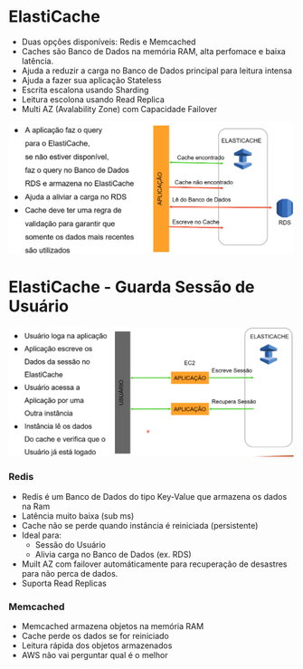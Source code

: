 # ElastiCache

- Duas opções disponíveis: Redis e Memcached
- Caches são Banco de Dados na memória RAM, alta perfomace e baixa latência.
- Ajuda a reduzir a carga no Banco de Dados principal para leitura intensa
- Ajuda a fazer sua aplicação Stateless
- Escrita escalona usando Sharding
- Leitura escolona usando Read Replica
- Multi AZ (Avalability Zone) com Capacidade Failover

![Screenshot from 2022-05-27 21-39-20.png](ElastiCache%20eb6675e67ce34d768ef73ca03e04f2a1/Screenshot_from_2022-05-27_21-39-20.png)

# ElastiCache - Guarda Sessão de Usuário

![Screenshot from 2022-05-27 21-42-16.png](ElastiCache%20eb6675e67ce34d768ef73ca03e04f2a1/Screenshot_from_2022-05-27_21-42-16.png)

### Redis

- Redis é um Banco de Dados do tipo Key-Value que armazena os dados na Ram
- Latência muito baixa (sub ms)
- Cache não se perde quando instância é reiniciada (persistente)
- Ideal para:
    - Sessão do Usuário
    - Alivia carga no Banco de Dados (ex. RDS)
- Muilt AZ com failover automáticamente para recuperação de desastres para não perca de dados.
- Suporta Read Replicas

### Memcached

- Memcached armazena objetos na memória RAM
- Cache perde os dados se for reiniciado
- Leitura rápida dos objetos armazenados
- AWS não vai perguntar qual é o melhor